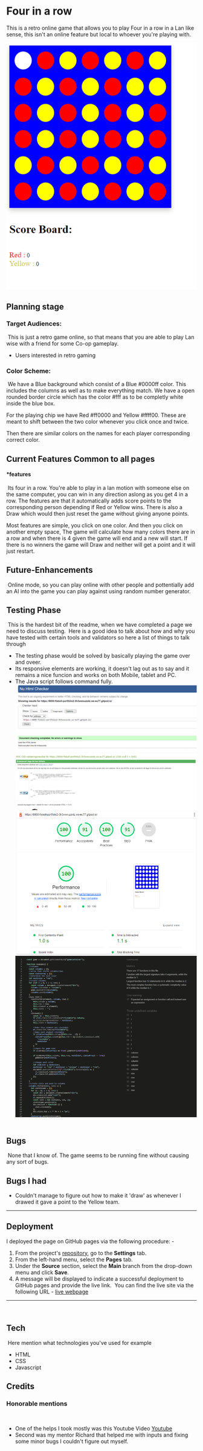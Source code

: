 # **Four in a row**

This is a retro online game that allows you to play Four in a row in a Lan like sense, this isn't an online feature but local to whoever you're playing with.

![Four-in-a-row](/assets/images/Gameboard.png)

## **Planning stage**
### **Target Audiences:**
​
This is just a retro game online, so that means that you are able to play Lan wise with a friend for some Co-op gameplay.
​
* Users interested in retro gaming 
​
### **Color Scheme:**
​
We have a Blue background which consist of a Blue #0000ff color. This includes the columns as well as to make everything match.
We have a open rounded border circle which has the color #fff as to be completly white inside the blue box.

For the playing chip we have Red #ff0000 and Yellow #ffff00. These are meant to shift between the two color whenever you click once and twice.

Then there are similar colors on the names for each player corresponding correct color.
​
​
## **Current Features Common to all pages**

#### *features
​
Its four in a row. You're able to play in a lan motion with someone else on the same computer, you can win in any direction aslong as you get 4 in a row. The features are that it automatically adds score points to the corresponding person depending if Red or Yellow wins. There is also a Draw which would then just reset the game without giving anyone points.

Most features are simple, you click on one color. And then you click on another empty space, The game will calculate how many colors there are in a row and when there is 4 given the game will end and a new will start. If there is no winners the game will Draw and neither will get a point and it will just restart.
​
## **Future-Enhancements**
​
Online mode, so you can play online with other people and pottentially add an AI into the game you can play against using random number generator.
​
## **Testing Phase**
​
This is the hardest bit of the readme, when we have completed a page we need to discuss testing.
​
Here is a good idea to talk about how and why you have tested with certain tools and validators so here a list of things to talk through

* The testing phase would be solved by basically playing the game over and oveer.
​
* Its responsive elements are working, it doesn't lag out as to say and it remains a nice funcion and works on both Mobile, tablet and PC.
​
* The Java script follows command fully.
​
![Validator](/assets/images/W3C%20validator.png)
![Jigsaw](/assets/images/Jigsaw%20Validator.png)
![Lighthouse](/assets/images/Lighthouse.png)
![Javascript](/assets/images/Javascript.png)
​
​
## **Bugs**
​
None that I know of. The game seems to be running fine without causing any sort of bugs.

## **Bugs I had**

* Couldn't manage to figure out how to make it 'draw' as whenever I drawed it gave a point to the Yellow team. 
​
***
## **Deployment**
I deployed the page on GitHub pages via the following procedure: -
​
1. From the project's [repository](https://github.com/Fisboll/Four-in-a-Row.), go to the **Settings** tab.
2. From the left-hand menu, select the **Pages** tab.
3. Under the **Source** section, select the **Main** branch from the drop-down menu and click **Save**.
4. A message will be displayed to indicate a successful deployment to GitHub pages and provide the live link.
​
You  can find the live site via the following URL - [live webpage](https://fisboll.github.io/Four-in-a-Row./)
***
​
## **Tech**
​
Here mention what technologies you've used for example
​
- HTML
- CSS
- Javascript
​
## **Credits**
### **Honorable mentions**
​
* One of the helps I took mostly was this Youtube Video [Youtube](https://www.youtube.com/watch?v=LRz6r8Q-Jvk&ab_channel=CodingWithMike)
* Second was my mentor Richard that helped me with inputs and fixing some minor bugs I couldn't figure out myself.
